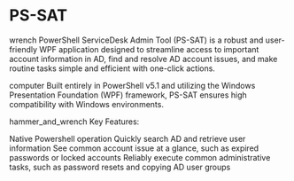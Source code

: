 # PS-SAT
wrench PowerShell ServiceDesk Admin Tool (PS-SAT) is a robust and user-friendly WPF application designed to streamline access to important account information in AD, find and resolve AD account issues, and make routine tasks simple and efficient with one-click actions.

computer Built entirely in PowerShell v5.1 and utilizing the Windows Presentation Foundation (WPF) framework, PS-SAT ensures high compatibility with Windows environments.

hammer_and_wrench Key Features:

Native Powershell operation
Quickly search AD and retrieve user information
See common account issue at a glance, such as expired passwords or locked accounts
Reliably execute common administrative tasks, such as password resets and copying AD user groups
